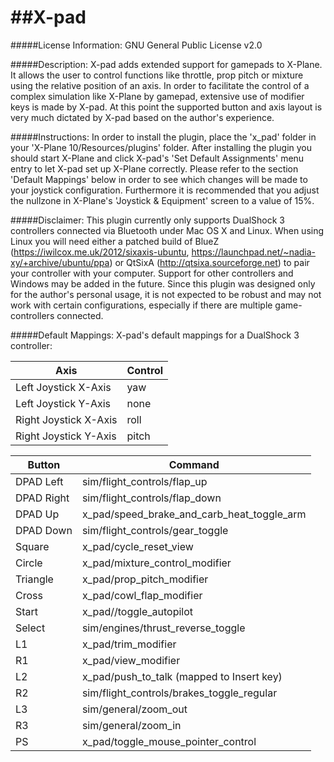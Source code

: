 ##X-pad
=====

#####License Information:
GNU General Public License v2.0

#####Description:
X-pad adds extended support for gamepads to X-Plane.
It allows the user to control functions like throttle, prop pitch or mixture using the relative position of an axis.
In order to facilitate the control of a complex simulation like X-Plane by gamepad, extensive use of modifier keys is made by X-pad.
At this point the supported button and axis layout is very much dictated by X-pad based on the author's experience.

#####Instructions:
In order to install the plugin, place the 'x_pad' folder in your 'X-Plane 10/Resources/plugins' folder.
After installing the plugin you should start X-Plane and click X-pad's 'Set Default Assignments' menu entry to let X-pad set up X-Plane correctly.
Please refer to the section 'Default Mappings' below in order to see which changes will be made to your joystick configuration.
Furthermore it is recommended that you adjust the nullzone in X-Plane's 'Joystick & Equipment' screen to a value of 15%.

#####Disclaimer:
This plugin currently only supports DualShock 3 controllers connected via Bluetooth under Mac OS X and Linux.
When using Linux you will need either a patched build of BlueZ (https://iwilcox.me.uk/2012/sixaxis-ubuntu, https://launchpad.net/~nadia-xy/+archive/ubuntu/ppa) or  QtSixA (http://qtsixa.sourceforge.net) to pair your controller with your computer.
Support for other controllers and Windows may be added in the future.
Since this plugin was designed only for the author's personal usage, it is not expected to be robust and may not work with certain configurations, especially if there are multiple game-controllers connected.

#####Default Mappings:
X-pad's default mappings for a DualShock 3 controller:

| Axis                  | Control |
| --------------------- | ------- |
| Left Joystick X-Axis  | yaw     |
| Left Joystick Y-Axis  | none    |
| Right Joystick X-Axis | roll    |
| Right Joystick Y-Axis | pitch   |

| Button     | Command                                    |
| ---------- | -------------------------------------------|
| DPAD Left  | sim/flight_controls/flap_up                |
| DPAD Right | sim/flight_controls/flap_down              |
| DPAD Up    | x_pad/speed_brake_and_carb_heat_toggle_arm |
| DPAD Down  | sim/flight_controls/gear_toggle            |
| Square     | x_pad/cycle_reset_view                     |
| Circle     | x_pad/mixture_control_modifier             |
| Triangle   | x_pad/prop_pitch_modifier                  |
| Cross      | x_pad/cowl_flap_modifier                   |
| Start      | x_pad//toggle_autopilot                    |
| Select     | sim/engines/thrust_reverse_toggle          |
| L1         | x_pad/trim_modifier                        |
| R1         | x_pad/view_modifier                        |
| L2         | x_pad/push_to_talk (mapped to Insert key)  |
| R2         | sim/flight_controls/brakes_toggle_regular  |
| L3         | sim/general/zoom_out                       |
| R3         | sim/general/zoom_in                        |
| PS         | x_pad/toggle_mouse_pointer_control         |
